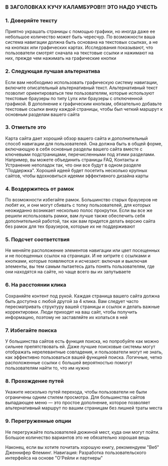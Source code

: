 ### В ЗАГОЛОВКАХ КУЧУ КАЛАМБУРОВ!!! ЭТО НАДО УЧЕСТЬ ###

### 1. Доверяйте тексту ###

Приятно украшать страницы с помощью графики, но иногда даже 
ее небольшое количество может быть чересчур. По возможности ваша система 
навигации должна быть основана на текстовых ссылках, а не на кнопках или графических картах. 
Исследования показывают, что пользователи смотрят сначала на текстовые ссылки и нажимают на них,
прежде чем нажимать на графические кнопки 

### 2. Следующая лучшая альтернатива ###

Если вам необходимо использовать графическую систему навигации, включите описательный альтернативный 
текст. Альтернативный текст позволит ориентироваться тем пользователям, которые
используют текстовые браузеры по типу Lynx или браузеры с отключенной графикой.
В дополнение к графическим кнопкам, обязательно добавьте текстовые ссылки внизу каждой страницы,
чтобы был четкий маршрут к основным разделам вашего сайта

### 3. Отметьте это ###

Карта сайта дает хороший обзор вашего сайта и дополнительный способ навигации для
пользователей. Она должна быть в общей форме, включающую в себя основные разделы вашего сайта 
вместе с ключевыми подстраницами, перечисленными под этими разделами. Например, вы можете объединить
страницы FAQ, Контакты и Устранение неполадок так, что они все будут в одном разделе "Поддержка".
Хорошей идеей будет посетить несколько крупных сайтов, чтобы вдохновиться идеями эффективного дизайна карты

### 4. Воздержитесь от рамок ###

По возможности избегайте рамок. Большинство старых браузеров не любят их, и они могут сбивать
с толку пользователей, для которых неожиданно возникает несколько полос прокрутки. Если вы все же
решили использовать рамки, вам лучше также обеспечить себя дополнительной работой, так как 
вам придется делать версию сайта без рамок для тех браузеров, которые их не поддерживают

### 5. Подсчет соответствия ###

Не меняйте расположение элементов навигации или цвет посещенных и не посещенных ссылок
на страницах. И не хитрите с ссылками и кнопками, которые появляются и исчезают: включая и выключая
элементы, вы тем самым пытаетесь дать понять пользователям, где они находятся на сайте, но чаще всего
вы их запутываете

### 6. На расстоянии клика ###

Сохраняйте контент под рукой. Каждая страница вашего сайта должна быть
доступна с любой другой за 4 клика. Вам следует часто пересматривать структуру вашей страницы
и ссылок и делать важные корректировки. Люди приходят на ваш сайт, чтобы получить информацию, поэтому
не заставляйте их копаться в ней

### 7. Избегайте поиска ###

У большинства сайтов есть функция поиска, но попробуйте как можно сильнее препятствовать ей.
Даже лучшие поисковые системы могут отображать нерелевантные совпадения, и пользователи могут
не знать, как эффективно пользоваться вашей функцией поиска. Логичные, четко расположенные ссылки с большей вероятностью помогут пользователям найти то, что им нужно

### 8. Прохождение путей ###

Укажите несколько путей перехода, чтобы пользователи не были ограничены одним стилем просмотра. Для большинства сайтов выпадающее меню — это простое дополнение, которое позволяет альтернативный маршрут по вашим страницам без лишней траты места

### 9. Перегруженные опции ###

Не перегружайте пользователей дюжиной мест, куда они могут пойти. Большое количество вариантов это не обязательно хорошая вещь

Наконец, если вы хотите почитать хорошую книгу, рекомендуем "Веб" Дженнифер Флеминг.
Навигация: Разработка пользовательского интерфейса на основе
"О'Рейли и партнеры"



